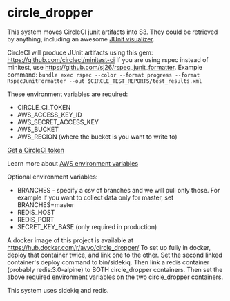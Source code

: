 # circle_dropper

This system moves CircleCI junit artifacts into S3.  They could be retrieved by anything, including an awesome [JUnit visualizer](https://github.com/avvo/junit_visualizer).

CircleCI will produce JUnit artifacts using this gem: https://github.com/circleci/minitest-ci
If you are using rspec instead of minitest, use https://github.com/sj26/rspec_junit_formatter.  Example command: `bundle exec rspec --color --format progress --format RspecJunitFormatter --out $CIRCLE_TEST_REPORTS/test_results.xml`

These environment variables are required:

* CIRCLE_CI_TOKEN
* AWS_ACCESS_KEY_ID
* AWS_SECRET_ACCESS_KEY
* AWS_BUCKET
* AWS_REGION (where the bucket is you want to write to)

[Get a CircleCI token](https://circleci.com/account/api)

Learn more about [AWS environment variables](https://github.com/aws/aws-sdk-ruby)

Optional environment variables:

* BRANCHES - specify a csv of branches and we will pull only those.  For example if you want to collect data only for master, set BRANCHES=master
* REDIS_HOST
* REDIS_PORT
* SECRET_KEY_BASE (only required in production)

A docker image of this project is available at https://hub.docker.com/r/avvo/circle_dropper/
To set up fully in docker, deploy that container twice, and link one to the other.  Set the second linked container's deploy command to bin/sidekiq.  Then link a redis container (probably redis:3.0-alpine) to BOTH circle_dropper containers.  Then set the above required environment variables on the two circle_dropper containers.

This system uses sidekiq and redis.

